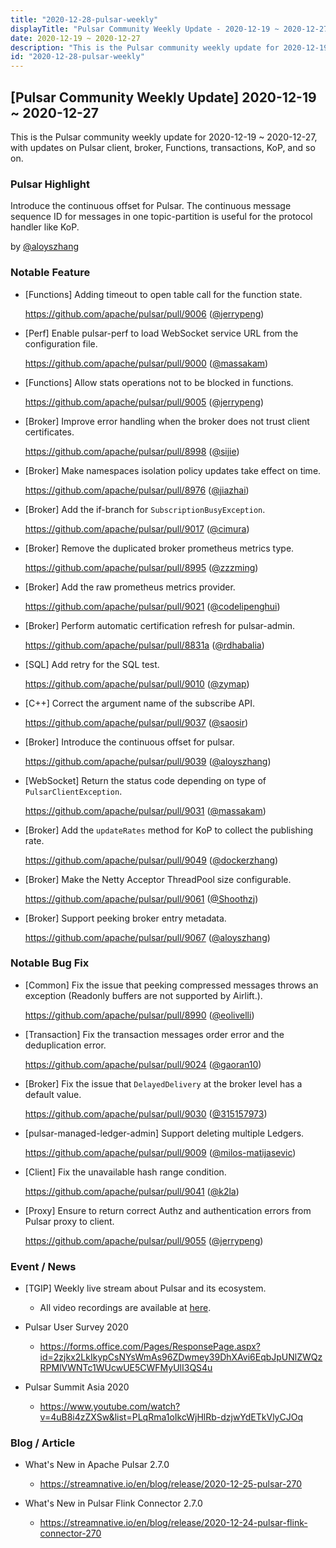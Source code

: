 ```yaml
---
title: "2020-12-28-pulsar-weekly"
displayTitle: "Pulsar Community Weekly Update - 2020-12-19 ~ 2020-12-27"
date: 2020-12-19 ~ 2020-12-27
description: "This is the Pulsar community weekly update for 2020-12-19 ~ 2020-12-27, with updates on Pulsar client, broker, Functions, transactions, KoP, and so on."
id: "2020-12-28-pulsar-weekly"
---
```


## [Pulsar Community Weekly Update] 2020-12-19 ~ 2020-12-27

This is the Pulsar community weekly update for 2020-12-19 ~ 2020-12-27, with updates on Pulsar client, broker, Functions, transactions, KoP, and so on.

### Pulsar Highlight

Introduce the continuous offset for Pulsar. The continuous message sequence ID for messages in one topic-partition is useful for the protocol handler like KoP.

by [@aloyszhang](https://github.com/aloyszhang)

### Notable Feature

- [Functions] Adding timeout to open table call for the function state.

    https://github.com/apache/pulsar/pull/9006 ([@jerrypeng](https://github.com/jerrypeng))

- [Perf] Enable pulsar-perf to load WebSocket service URL from the configuration file.

    https://github.com/apache/pulsar/pull/9000 ([@massakam](https://github.com/massakam))

- [Functions] Allow stats operations not to be blocked in functions.

    https://github.com/apache/pulsar/pull/9005 ([@jerrypeng](https://github.com/jerrypeng))

- [Broker] Improve error handling when the broker does not trust client certificates.

    https://github.com/apache/pulsar/pull/8998 ([@sijie](https://github.com/sijie))

- [Broker] Make namespaces isolation policy updates take effect on time.

    https://github.com/apache/pulsar/pull/8976 ([@jiazhai](https://github.com/jiazhai))

- [Broker] Add the if-branch for `SubscriptionBusyException`.

    https://github.com/apache/pulsar/pull/9017 ([@cimura](https://github.com/cimura))

- [Broker] Remove the duplicated broker prometheus metrics type.

    https://github.com/apache/pulsar/pull/8995 ([@zzzming](https://github.com/zzzming))

- [Broker] Add the raw prometheus metrics provider.

    https://github.com/apache/pulsar/pull/9021 ([@codelipenghui](https://github.com/codelipenghui))

- [Broker] Perform automatic certification refresh for pulsar-admin.

    https://github.com/apache/pulsar/pull/8831a ([@rdhabalia](https://github.com/rdhabalia))

- [SQL] Add retry for the SQL test.

    https://github.com/apache/pulsar/pull/9010 ([@zymap](https://github.com/zymap))

- [C++] Correct the argument name of the subscribe API.

    https://github.com/apache/pulsar/pull/9037 ([@saosir](https://github.com/saosir))

- [Broker] Introduce the continuous offset for pulsar.

    https://github.com/apache/pulsar/pull/9039 ([@aloyszhang](https://github.com/aloyszhang))

- [WebSocket] Return the status code depending on type of `PulsarClientException`.

    https://github.com/apache/pulsar/pull/9031 ([@massakam](https://github.com/massakam))

- [Broker] Add the `updateRates` method for KoP to collect the publishing rate.

    https://github.com/apache/pulsar/pull/9049 ([@dockerzhang](https://github.com/apache/pulsar/pull/9049))

- [Broker] Make the Netty Acceptor ThreadPool size configurable.

    https://github.com/apache/pulsar/pull/9061 ([@Shoothzj](https://github.com/Shoothzj))

- [Broker] Support peeking broker entry metadata.

    https://github.com/apache/pulsar/pull/9067 ([@aloyszhang](https://github.com/aloyszhang))

### Notable Bug Fix

- [Common] Fix the issue that peeking compressed messages throws an exception (Readonly buffers are not supported by Airlift.).

    https://github.com/apache/pulsar/pull/8990 ([@eolivelli](https://github.com/eolivelli))

- [Transaction] Fix the transaction messages order error and the deduplication error.

    https://github.com/apache/pulsar/pull/9024 ([@gaoran10](https://github.com/gaoran10))

- [Broker] Fix the issue that `DelayedDelivery` at the broker level has a default value.

    https://github.com/apache/pulsar/pull/9030 ([@315157973](https://github.com/315157973))

- [pulsar-managed-ledger-admin] Support deleting multiple Ledgers.

    https://github.com/apache/pulsar/pull/9009 ([@milos-matijasevic](https://github.com/milos-matijasevic))

- [Client] Fix the unavailable hash range condition.

    https://github.com/apache/pulsar/pull/9041 ([@k2la](https://github.com/k2la))

- [Proxy] Ensure to return correct Authz and authentication errors from Pulsar proxy to client.

    https://github.com/apache/pulsar/pull/9055 ([@jerrypeng](https://github.com/jerrypeng))

### Event / News

- [TGIP] Weekly live stream about Pulsar and its ecosystem.

  - All video recordings are available at [here](https://streamnative.io/resource#tgip).

- Pulsar User Survey 2020

  - https://forms.office.com/Pages/ResponsePage.aspx?id=2zjkx2LkIkypCsNYsWmAs96ZDwmey39DhXAvi6EqbJpUNlZWQzRPMlVWNTc1WUcwUE5CWFMyUlI3QS4u

- Pulsar Summit Asia 2020

   - https://www.youtube.com/watch?v=4uB8i4zZXSw&list=PLqRma1oIkcWjHlRb-dzjwYdETkVlyCJOq

### Blog / Article

- What's New in Apache Pulsar 2.7.0

    - https://streamnative.io/en/blog/release/2020-12-25-pulsar-270

- What's New in Pulsar Flink Connector 2.7.0

    - https://streamnative.io/en/blog/release/2020-12-24-pulsar-flink-connector-270